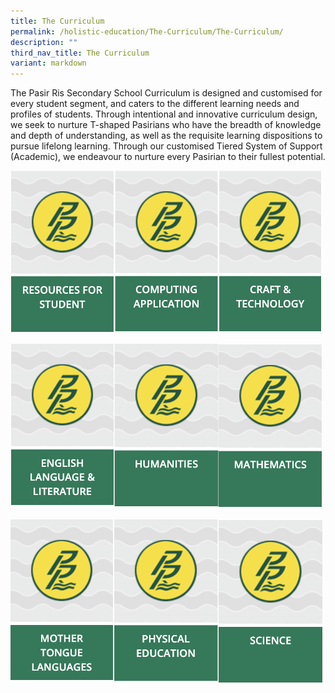 ```yaml
---
title: The Curriculum
permalink: /holistic-education/The-Curriculum/The-Curriculum/
description: ""
third_nav_title: The Curriculum
variant: markdown
---
```

The Pasir Ris Secondary School Curriculum is designed and customised for every student segment, and caters to the different learning needs and profiles of students. Through intentional and innovative curriculum design, we seek to nurture T-shaped Pasirians who have the breadth of knowledge and depth of understanding, as well as the requisite learning dispositions to pursue lifelong learning. Through our customised Tiered System of Support (Academic), we endeavour to nurture every Pasirian to their fullest potential.

<a href="/holistic-education/The-Curriculum/Resources-For-Student/"><img src="/images/resources.png" style="width:33%;float:left"></a>
<a href="/holistic-education/The-Curriculum/Computer-Application/"><img src="/images/computing.png" style="width:33%;float:left"></a>
<a href="/holistic-education/The-Curriculum/Craft-and-Technology/"><img src="/images/craft.png" style="width:33%"></a>

<a href="/holistic-education/The-Curriculum/English-Language-and-Literature/"><img src="/images/englishlit.png" style="width:33%;float:left"></a>
<a href="/holistic-education/The-Curriculum/Humanities/"><img src="/images/humanities.png" style="width:33%;float:left"></a>
<a href="/holistic-education/The-Curriculum/Mathematics/"><img src="/images/mathematics.png" style="width:33%"></a>
		 
<a href="/holistic-education/The-Curriculum/Mother-Tongue-Languages/"><img src="/images/mothertongue.png" style="width:33%;float:left"></a>
<a href="/holistic-education/The-Curriculum/Physical-Education/"><img src="/images/physicaledu.png" style="width:33%;float:left"></a>
<a href="/holistic-education/The-Curriculum/Science/"><img src="/images/science.png" style="width:33%"></a>